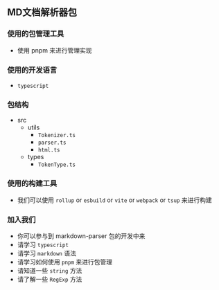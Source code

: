 ## MD文档解析器包

### 使用的包管理工具
* 使用 pnpm 来进行管理实现

### 使用的开发语言
* `typescript`

### 包结构
* src
  * utils
    * `Tokenizer.ts`
    * `parser.ts`
    * `html.ts`
  * types
    * `TokenType.ts`
  
### 使用的构建工具
* 我们可以使用 `rollup` or `esbuild` or `vite` or `webpack` or `tsup` 来进行构建

### 加入我们
* 你可以参与到 markdown-parser 包的开发中来
* 请学习 `typescript`
* 请学习 `markdown` 语法
* 请学习如何使用 `pnpm` 来进行包管理
* 请知道一些 `string` 方法
* 请了解一些 `RegExp` 方法
